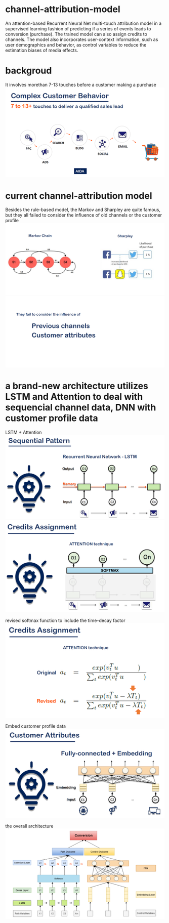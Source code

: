 # channel-attribution-model
An attention-based Recurrent Neural Net multi-touch attribution model in a supervised learning fashion of predicting if a series of events leads to conversion (purchase). The trained model can also assign credits to channels. The model also incorporates user-context information, such as user demographics and behavior, as control variables to reduce the estimation biases of media effects.

# backgroud
It involves morethan 7-13 touches before a customer making a purchase
![](images/channel1.png)

# current channel-attribution model
Besides the rule-based model, the Markov and Sharpley are quite famous, but they all failed to consider the influence of old channels or the customer profile
![](images/channel2.png)
![](images/channel3.png)

# a brand-new architecture utilizes LSTM and Attention to deal with sequencial channel data, DNN with customer profile data
LSTM + Attention
![](images/channel4.png)
![](images/channel5.png)

revised softmax function to include the time-decay factor
![](images/channel6.png)

Embed customer profile data
![](images/channel7.png)

the overall architecture
![](images/channel8.png)
